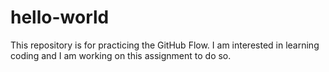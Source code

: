 # hello-world
This repository is for practicing the GitHub Flow.
I am interested in learning coding and I am working on this assignment to do so.
